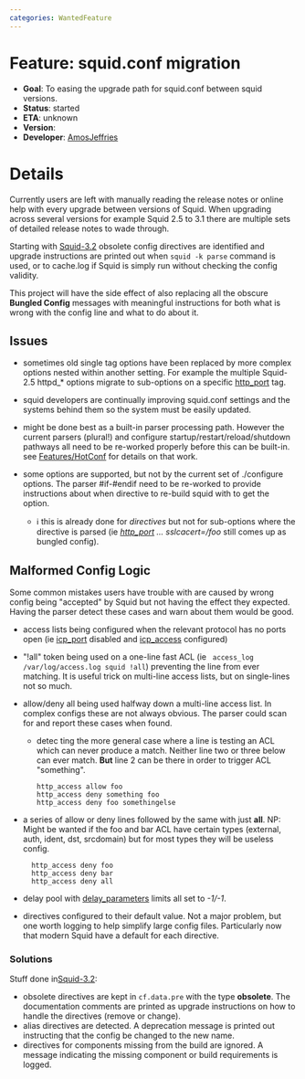 ```yaml
---
categories: WantedFeature
---
```

# Feature: squid.conf migration

- **Goal**: To easing the upgrade path for squid.conf between squid
    versions.
- **Status**: started
- **ETA**: unknown
- **Version**:
- **Developer**:
    [AmosJeffries](/AmosJeffries)

# Details

Currently users are left with manually reading the release notes or
online help with every upgrade between versions of Squid. When upgrading
across several versions for example Squid 2.5 to 3.1 there are multiple
sets of detailed release notes to wade through.

Starting with [Squid-3.2](/Releases/Squid-3.2)
obsolete config directives are identified and upgrade instructions are
printed out when `squid -k parse` command is used, or to cache.log if
Squid is simply run without checking the config validity.

This project will have the side effect of also replacing all the obscure
**Bungled Config** messages with meaningful instructions for both what
is wrong with the config line and what to do about it.

## Issues

- sometimes old single tag options have been replaced by more complex
    options nested within another setting. For example the multiple
    Squid-2.5 httpd_\* options migrate to sub-options on a specific
    [http_port](http://www.squid-cache.org/Doc/config/http_port) tag.
- squid developers are continually improving squid.conf settings and
    the systems behind them so the system must be easily updated.
- might be done best as a built-in parser processing path. However the
    current parsers (plural\!) and configure
    startup/restart/reload/shutdown pathways all need to be re-worked
    properly before this can be built-in. see
    [Features/HotConf](/Features/HotConf) for details on that work.
- some options are supported, but not by the current set of
    ./configure options. The parser \#if-\#endif need to be re-worked to
    provide instructions about when directive to re-build squid with to
    get the option.

    - :information_source: this is already done for *directives* but not for
        sub-options where the directive is parsed (ie
        *[http_port](http://www.squid-cache.org/Doc/config/http_port)
        ... sslcacert=/foo* still comes up as bungled config).

## Malformed Config Logic

Some common mistakes users have trouble with are caused by wrong config
being "accepted" by Squid but not having the effect they expected.
Having the parser detect these cases and warn about them would be good.

- access lists being configured when the relevant protocol has no
    ports open (ie
    [icp_port](http://www.squid-cache.org/Doc/config/icp_port)
    disabled and
    [icp_access](http://www.squid-cache.org/Doc/config/icp_access)
    configured)
- "!all" token being used on a one-line fast ACL (ie `  access_log
    /var/log/access.log squid !all `) preventing the line from ever
    matching. It is useful trick on multi-line access lists, but on
    single-lines not so much.
- allow/deny all being used halfway down a multi-line access list. In
    complex configs these are not always obvious. The parser could scan
    for and report these cases when found.
  - detec   ting the more general case where a line is testing an ACL which
    can never produce a match. Neither line two or three below can ever
    match. **But** line 2 can be there in order to trigger ACL
    "something".

        http_access allow foo
        http_access deny something foo
        http_access deny foo somethingelse

- a series of allow or deny lines followed by the same with just
    **all**. NP: Might be wanted if the foo and bar ACL have certain
    types (external, auth, ident, dst, srcdomain) but for most types
    they will be useless config.

        http_access deny foo
        http_access deny bar
        http_access deny all

- delay pool with
    [delay_parameters](http://www.squid-cache.org/Doc/config/delay_parameters)
    limits all set to *-1/-1*.
- directives configured to their default value. Not a major problem,
    but one worth logging to help simplify large config files.
    Particularly now that modern Squid have a default for each
    directive.

### Solutions

Stuff done in[Squid-3.2](/Releases/Squid-3.2):

- obsolete directives are kept in `cf.data.pre` with the type
    **obsolete**. The documentation comments are printed as upgrade
    instructions on how to handle the directives (remove or change).
- alias directives are detected. A deprecation message is printed out
    instructing that the config be changed to the new name.
- directives for components missing from the build are ignored. A
    message indicating the missing component or build requirements is
    logged.
